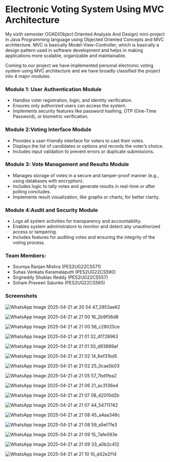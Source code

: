 # Electronic Voting System Using MVC Architecture

My sixth semester OOAD(Object Oriented Analysis And Design) mini-project in Java Programming language using Objected Oriented Concepts and MVC architecture. MVC is basically Model-View-Controller, which is basically a design pattern used in software development and helps in making applications more scalable, organizable and maintainable.

Coming to our project we have implemented personal electronic voting system using MVC architecture and we have broadly classified the project into 4 major modules:

### Module 1: User Authentication Module
- Handles voter registration, login, and identity verification.
- Ensures only authorized users can access the system.
- Implements security features like password hashing, OTP (One-Time Password), or biometric verification.

### Module 2:Voting Interface Module
- Provides a user-friendly interface for voters to cast their votes.
- Displays the list of candidates or options and records the voter’s choice.
- Includes input validation to prevent errors or duplicate submissions.

### Module 3: Vote Management and Results Module
- Manages storage of votes in a secure and tamper-proof manner (e.g., using databases with encryption).
- Includes logic to tally votes and generate results in real-time or after polling concludes.
- Implements result visualization, like graphs or charts, for better clarity.

### Module 4:Audit and Security Module
- Logs all system activities for transparency and accountability.
- Enables system administrators to monitor and detect any unauthorized access or tampering.
- Includes features for auditing votes and ensuring the integrity of the voting process.

### Team Members:  
- Soumya Ranjan Mishra (PES2UG22CS571)  
- Suhas Venkata Karamalaputti (PES2UG22CS590)  
- Sirgireddy Shuklav Reddy (PES2UG22CS557)  
- Soham Praveen Salunke (PES2UG22CS565)


### Screenshots

![WhatsApp Image 2025-04-21 at 20 54 47_2853ae62](https://github.com/user-attachments/assets/ea8e0fef-73cd-4581-8a16-7138c5e16f2a)

![WhatsApp Image 2025-04-21 at 21 00 16_2b9f06d8](https://github.com/user-attachments/assets/73c3a908-4c2c-4a0d-9c1f-ee6dc1d57494)

![WhatsApp Image 2025-04-21 at 21 00 56_c28025ce](https://github.com/user-attachments/assets/3de63141-e2bf-4ca6-960f-24a3cbdbfcdd)

![WhatsApp Image 2025-04-21 at 21 01 32_4f728963](https://github.com/user-attachments/assets/a4586dd0-88a6-404f-b997-05387d84d64a)

![WhatsApp Image 2025-04-21 at 21 01 50_d93889af](https://github.com/user-attachments/assets/3eb9d0d3-77b5-4279-8f50-1fd625e4edb8)

![WhatsApp Image 2025-04-21 at 21 02 14_6ef31bd5](https://github.com/user-attachments/assets/c06f81e6-f66e-409f-871b-b2e344132bff)

![WhatsApp Image 2025-04-21 at 21 02 25_0caa5b03](https://github.com/user-attachments/assets/416ba3ff-04bb-4e21-a3b9-5a9f08385b59)

![WhatsApp Image 2025-04-21 at 21 05 57_7bd1fea2](https://github.com/user-attachments/assets/c25639d9-0cdd-4d9b-82f5-1027deaf4522)

![WhatsApp Image 2025-04-21 at 21 06 21_ac3136e4](https://github.com/user-attachments/assets/09203bae-1b52-4109-a4db-085d6a419b04)

![WhatsApp Image 2025-04-21 at 21 07 08_42010d2b](https://github.com/user-attachments/assets/e1aff26d-c077-4563-95a2-49cfb2aab785)

![WhatsApp Image 2025-04-21 at 21 07 44_54711742](https://github.com/user-attachments/assets/9f3a4454-0888-497d-8a70-06edb665c60a)

![WhatsApp Image 2025-04-21 at 21 08 45_a4aa346c](https://github.com/user-attachments/assets/be4f4721-6198-4aa0-b1fd-7590463c40df)

![WhatsApp Image 2025-04-21 at 21 08 59_a5ef7fe3](https://github.com/user-attachments/assets/bb39a375-7f46-4b78-8567-4dbb622eecbd)

![WhatsApp Image 2025-04-21 at 21 09 15_7afe093e](https://github.com/user-attachments/assets/6b9c79c5-051b-4ffa-a5ba-27e15c9386f5)

![WhatsApp Image 2025-04-21 at 21 09 33_a0b2c412](https://github.com/user-attachments/assets/6770b571-956e-443a-9beb-79b940e2f1b1)

![WhatsApp Image 2025-04-21 at 21 10 10_d42e2f14](https://github.com/user-attachments/assets/fac84010-b8d8-4dda-9de9-93d66c6e09f8)






















